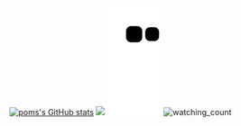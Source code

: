 [![poms's GitHub stats](https://github-readme-stats.vercel.app/api?username=pompompur1nn)](https://github.com/anuraghazra/github-readme-stats) <img src="https://github-profile-trophy.vercel.app/?username=pompompur1nn&theme=juicyfresh&no-bg=true" />
![Snake animation](https://github.com/madushadhanushka/github-readme/blob/output/github-contribution-snake.svg)
<img src="https://komarev.com/ghpvc/?username=pompmpur1nn&color=brightgreen" alt="watching_count" />
